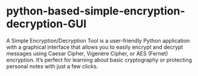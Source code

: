 # python-based-simple-encryption-decryption-GUI
A Simple Encryption/Decryption Tool is a user-friendly Python application with a graphical interface that allows you to easily encrypt and decrypt messages using Caesar Cipher, Vigenère Cipher, or AES (Fernet) encryption. It’s perfect for learning about basic cryptography or protecting personal notes with just a few clicks.
